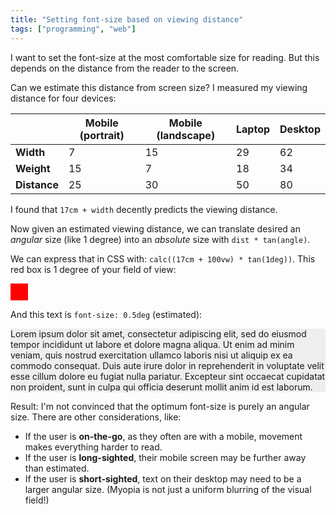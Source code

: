```yaml
---
title: "Setting font-size based on viewing distance"
tags: ["programming", "web"]
---
```


I want to set the font-size at the most comfortable size for reading.
But this depends on the distance from the reader to the screen.

Can we estimate this distance from screen size?
I measured my viewing distance for four devices:

|              | Mobile (portrait) | Mobile (landscape) | Laptop | Desktop |
| -------------|-------------------|--------------------|--------|-------- |
| **Width**    | 7                 | 15                 | 29     | 62      |
| **Weight**   | 15                | 7                  | 18     | 34      |
| **Distance** | 25                | 30                 | 50     | 80      |

I found that `17cm + width` decently predicts the viewing distance.

Now given an estimated viewing distance,
we can translate desired an _angular_ size (like 1 degree) into an _absolute_ size with
`dist * tan(angle)`.

We can express that in CSS with: `calc((17cm + 100vw) * tan(1deg))`.
This red box is 1 degree of your field of view:

<div style="background: red; width: calc((17cm + 100vw) * tan(1deg)); aspect-ratio: 1 / 1">
</div>

And this text is `font-size: 0.5deg` (estimated):

<div style="background: #eee; font-size: calc((17cm + 100vw) * tan(0.5deg));">
  Lorem ipsum dolor sit amet, consectetur adipiscing elit, sed do eiusmod tempor incididunt ut labore et dolore magna aliqua. Ut enim ad minim veniam, quis nostrud exercitation ullamco laboris nisi ut aliquip ex ea commodo consequat. Duis aute irure dolor in reprehenderit in voluptate velit esse cillum dolore eu fugiat nulla pariatur. Excepteur sint occaecat cupidatat non proident, sunt in culpa qui officia deserunt mollit anim id est laborum.
</div>

Result: I'm not convinced that the optimum font-size is purely an angular size.
There are other considerations, like:

* If the user is **on-the-go**, as they often are with a mobile, movement makes everything harder to read.
* If the user is **long-sighted**, their mobile screen may be further away than estimated.
* If the user is **short-sighted**, text on their desktop may need to be a larger angular size.
  (Myopia is not just a uniform blurring of the visual field!)
